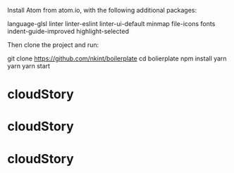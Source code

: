 Install Atom from atom.io, with the following additional packages: 

  language-glsl
  linter
  linter-eslint
  linter-ui-default
  minmap
  file-icons
  fonts
  indent-guide-improved
  highlight-selected

Then clone the project and run:

  git clone https://github.com/nkint/boilerplate
  cd bolierplate
  npm install yarn
  yarn
  yarn start
# cloudStory
# cloudStory
# cloudStory
